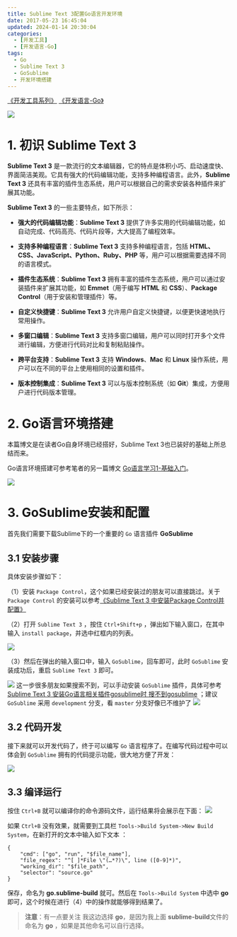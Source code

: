 ```yaml
---
title: Sublime Text 3配置Go语言开发环境
date: 2017-05-23 16:45:04
updated: 2024-01-14 20:30:04 
categories:
  - [开发工具]
  - [开发语言-Go]
tags:
  - Go
  - Sublime Text 3
  - GoSublime
  - 开发环境搭建
---
```


[《开发工具系列》](/categories/开发工具/)   [《开发语言-Go》](/categories/开发语言-Go/)

![](/images/go-logo.png)

# 1. 初识 Sublime Text 3 

**Sublime Text 3** 是一款流行的文本编辑器，它的特点是体积小巧、启动速度快、界面简洁美观。它具有强大的代码编辑功能，支持多种编程语言。此外，**Sublime Text 3** 还具有丰富的插件生态系统，用户可以根据自己的需求安装各种插件来扩展其功能。

<!-- more -->

**Sublime Text 3** 的一些主要特点，如下所示：

- **强大的代码编辑功能**：**Sublime Text 3** 提供了许多实用的代码编辑功能，如自动完成、代码高亮、代码片段等，大大提高了编程效率。

- **支持多种编程语言**：**Sublime Text 3** 支持多种编程语言，包括 **HTML、CSS、JavaScript、Python、Ruby、PHP** 等，用户可以根据需要选择不同的语言模式。

- **插件生态系统**：**Sublime Text 3** 拥有丰富的插件生态系统，用户可以通过安装插件来扩展其功能，如 **Emmet**（用于编写 **HTML** 和 **CSS**）、**Package Control**（用于安装和管理插件）等。

- **自定义快捷键**：**Sublime Text 3** 允许用户自定义快捷键，以便更快速地执行常用操作。

- **多窗口编辑**：**Sublime Text 3** 支持多窗口编辑，用户可以同时打开多个文件进行编辑，方便进行代码对比和复制粘贴操作。

- **跨平台支持**：**Sublime Text 3** 支持 **Windows**、**Mac** 和 **Linux** 操作系统，用户可以在不同的平台上使用相同的设置和插件。

- **版本控制集成**：**Sublime Text 3** 可以与版本控制系统（如 **Git**）集成，方便用户进行代码版本管理。

# 2. Go语言环境搭建
本篇博文是在读者Go自身环境已经搭好，Sublime Text 3也已装好的基础上所总结而来。

Go语言环境搭建可参考笔者的另一篇博文 [Go语言学习1-基础入门](/2016/06/27/go-learning1)。

[![](/images/flea-framework.png)](https://github.com/Huazie/flea-framework)
# 3. GoSublime安装和配置
首先我们需要下载Sublime下的一个重要的 `Go` 语言插件 **GoSublime**
 
 ## 3.1 安装步骤
 具体安装步骤如下：
  
（1）安装 `Package Control`，这个如果已经安装过的朋友可以直接跳过。关于 `Package Control` 的安装可以参考[《Sublime Text 3 中安装Package Control并配置》](https://zhuanlan.zhihu.com/p/349113898)

（2）打开 `Sublime Text 3` ，按住 `Ctrl+Shift+p` ，弹出如下输入窗口，在其中输入 `install package`，并选中红框内的列表。

![](install-package.png)

（3）然后在弹出的输入窗口中，输入 `GoSublime`，回车即可，此时 `GoSublime` 安装成功后，重启 `Sublime Text 3` 即可。

![](install-gosublime.png)
这一步很多朋友如果搜索不到，可以手动安装 `GoSublime` 插件，具体可参考 [Sublime Text 3 安装Go语言相关插件gosublime时 搜不到gosublime](https://www.cnblogs.com/chengxuyuan326260/p/10095914.html) ；建议`GoSublime` 采用 `development` 分支，看 `master` 分支好像已不维护了
![](gosublime-master-not-supported.png)

## 3.2 代码开发
接下来就可以开发代码了，终于可以编写 `Go` 语言程序了。在编写代码过程中可以体会到 `GoSublime` 拥有的代码提示功能，很大地方便了开发：

![](go-code-writing.png)


## 3.3 编译运行
按住 `Ctrl+B` 就可以编译你的命令源码文件，运行结果将会展示在下面：
![](go-code-running.png)

如果 `Ctrl+B` 没有效果，就需要到工具栏 `Tools->Build System->New Build System`，在新打开的文本中输入如下文本 ：
```
{ 
	"cmd": ["go", "run", "$file_name"], 
	"file_regex": "^[ ]*File \"(…*?)\", line ([0-9]*)", 
	"working_dir": "$file_path", 
	"selector": "source.go" 
}
```
保存，命名为 **go.sublime-build** 就可。然后在 `Tools->Build System` 中选中 **go** 即可，这个时候在进行（4）中的操作就能够得到结果了。
> **注意**：有一点要关注 我这边选择 **go**，是因为我上面 **sublime-build**文件的命名为 **go** ，如果是其他命名可以自行选择。



